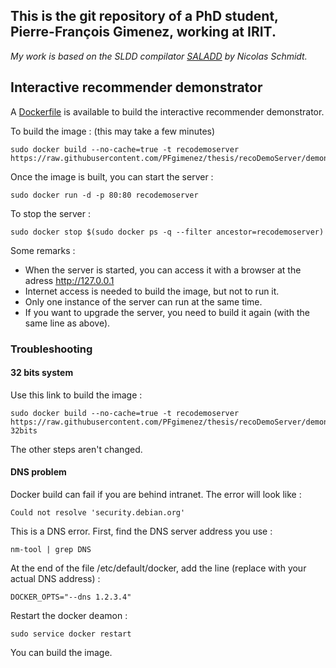 ## This is the git repository of a PhD student, Pierre-François Gimenez, working at IRIT.

_My work is based on the SLDD compilator [SALADD](https://github.com/SchmidtNicolas/SALADD) by Nicolas Schmidt._

## Interactive recommender demonstrator

A [Dockerfile](https://github.com/PFgimenez/thesis/blob/recoDemoServer/demonstrateur/Dockerfile) is available to build the interactive recommender demonstrator.

To build the image : (this may take a few minutes)

    sudo docker build --no-cache=true -t recodemoserver https://raw.githubusercontent.com/PFgimenez/thesis/recoDemoServer/demonstrateur/Dockerfile

Once the image is built, you can start the server :

    sudo docker run -d -p 80:80 recodemoserver

To stop the server :

    sudo docker stop $(sudo docker ps -q --filter ancestor=recodemoserver)

Some remarks :

- When the server is started, you can access it with a browser at the adress http://127.0.0.1
- Internet access is needed to build the image, but not to run it.
- Only one instance of the server can run at the same time.
- If you want to upgrade the server, you need to build it again (with the same line as above).

### Troubleshooting

#### 32 bits system

Use this link to build the image :

    sudo docker build --no-cache=true -t recodemoserver https://raw.githubusercontent.com/PFgimenez/thesis/recoDemoServer/demonstrateur/Dockerfile-32bits
    
The other steps aren't changed.

#### DNS problem

Docker build can fail if you are behind intranet. The error will look like :

    Could not resolve 'security.debian.org'

This is a DNS error. First, find the DNS server address you use :

    nm-tool | grep DNS
    
At the end of the file /etc/default/docker, add the line (replace with your actual DNS address) :

    DOCKER_OPTS="--dns 1.2.3.4"
    
Restart the docker deamon :

    sudo service docker restart
    
You can build the image.
